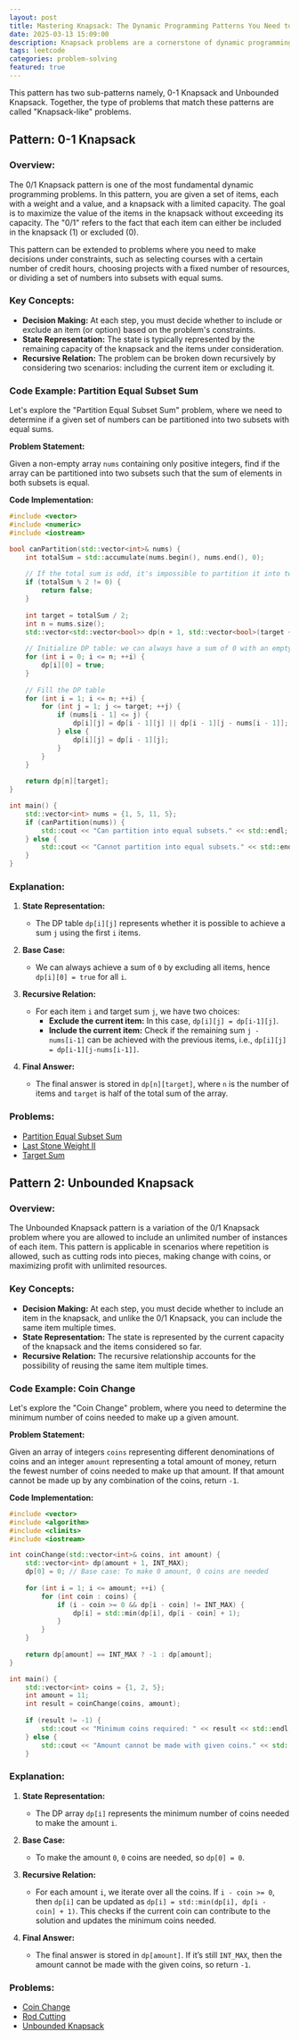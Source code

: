 ```yaml
---
layout: post
title: Mastering Knapsack: The Dynamic Programming Patterns You Need to Know
date: 2025-03-13 15:09:00
description: Knapsack problems are a cornerstone of dynamic programming, appearing in countless algorithmic challenges. In this guide, we break down the 0-1 Knapsack and Unbounded Knapsack patterns
tags: leetcode
categories: problem-solving
featured: true
---
```



This pattern has two sub-patterns namely, 0-1 Knapsack and Unbounded Knapsack.
Together, the type of problems that match these patterns are called "Knapsack-like" problems.

## Pattern: 0-1 Knapsack
### Overview:
The 0/1 Knapsack pattern is one of the most fundamental dynamic programming problems. In this pattern, you are given a set of items, each with a weight and a value, and a knapsack with a limited capacity. The goal is to maximize the value of the items in the knapsack without exceeding its capacity. The "0/1" refers to the fact that each item can either be included in the knapsack (1) or excluded (0).

This pattern can be extended to problems where you need to make decisions under constraints, such as selecting courses with a certain number of credit hours, choosing projects with a fixed number of resources, or dividing a set of numbers into subsets with equal sums.

### Key Concepts:

- **Decision Making:** At each step, you must decide whether to include or exclude an item (or option) based on the problem's constraints.
- **State Representation:** The state is typically represented by the remaining capacity of the knapsack and the items under consideration.
- **Recursive Relation:** The problem can be broken down recursively by considering two scenarios: including the current item or excluding it.

### Code Example: Partition Equal Subset Sum

Let's explore the "Partition Equal Subset Sum" problem, where we need to determine if a given set of numbers can be partitioned into two subsets with equal sums.

**Problem Statement:**

Given a non-empty array `nums` containing only positive integers, find if the array can be partitioned into two subsets such that the sum of elements in both subsets is equal.

**Code Implementation:**

```cpp
#include <vector>
#include <numeric>
#include <iostream>

bool canPartition(std::vector<int>& nums) {
    int totalSum = std::accumulate(nums.begin(), nums.end(), 0);
    
    // If the total sum is odd, it's impossible to partition it into two equal subsets
    if (totalSum % 2 != 0) {
        return false;
    }
    
    int target = totalSum / 2;
    int n = nums.size();
    std::vector<std::vector<bool>> dp(n + 1, std::vector<bool>(target + 1, false));
    
    // Initialize DP table: we can always have a sum of 0 with an empty subset
    for (int i = 0; i <= n; ++i) {
        dp[i][0] = true;
    }
    
    // Fill the DP table
    for (int i = 1; i <= n; ++i) {
        for (int j = 1; j <= target; ++j) {
            if (nums[i - 1] <= j) {
                dp[i][j] = dp[i - 1][j] || dp[i - 1][j - nums[i - 1]];
            } else {
                dp[i][j] = dp[i - 1][j];
            }
        }
    }
    
    return dp[n][target];
}

int main() {
    std::vector<int> nums = {1, 5, 11, 5};
    if (canPartition(nums)) {
        std::cout << "Can partition into equal subsets." << std::endl;
    } else {
        std::cout << "Cannot partition into equal subsets." << std::endl;
    }
}
```

### Explanation:

1. **State Representation:**
   - The DP table `dp[i][j]` represents whether it is possible to achieve a sum `j` using the first `i` items.

2. **Base Case:**
   - We can always achieve a sum of `0` by excluding all items, hence `dp[i][0] = true` for all `i`.

3. **Recursive Relation:**
   - For each item `i` and target sum `j`, we have two choices:
     - **Exclude the current item:** In this case, `dp[i][j] = dp[i-1][j]`.
     - **Include the current item:** Check if the remaining sum `j - nums[i-1]` can be achieved with the previous items, i.e., `dp[i][j] = dp[i-1][j-nums[i-1]]`.

4. **Final Answer:**
   - The final answer is stored in `dp[n][target]`, where `n` is the number of items and `target` is half of the total sum of the array.

### Problems:

- [Partition Equal Subset Sum](https://leetcode.com/problems/partition-equal-subset-sum/)
- [Last Stone Weight II](https://leetcode.com/problems/last-stone-weight-ii/)
- [Target Sum](https://leetcode.com/problems/target-sum/)

## Pattern 2: Unbounded Knapsack

### Overview:

The Unbounded Knapsack pattern is a variation of the 0/1 Knapsack problem where you are allowed to include an unlimited number of instances of each item. This pattern is applicable in scenarios where repetition is allowed, such as cutting rods into pieces, making change with coins, or maximizing profit with unlimited resources.

### Key Concepts:

- **Decision Making:** At each step, you must decide whether to include an item in the knapsack, and unlike the 0/1 Knapsack, you can include the same item multiple times.
- **State Representation:** The state is represented by the current capacity of the knapsack and the items considered so far.
- **Recursive Relation:** The recursive relationship accounts for the possibility of reusing the same item multiple times.

### Code Example: Coin Change

Let's explore the "Coin Change" problem, where you need to determine the minimum number of coins needed to make up a given amount.

**Problem Statement:**

Given an array of integers `coins` representing different denominations of coins and an integer `amount` representing a total amount of money, return the fewest number of coins needed to make up that amount. If that amount cannot be made up by any combination of the coins, return `-1`.

**Code Implementation:**

```cpp
#include <vector>
#include <algorithm>
#include <climits>
#include <iostream>

int coinChange(std::vector<int>& coins, int amount) {
    std::vector<int> dp(amount + 1, INT_MAX);
    dp[0] = 0; // Base case: To make 0 amount, 0 coins are needed
    
    for (int i = 1; i <= amount; ++i) {
        for (int coin : coins) {
            if (i - coin >= 0 && dp[i - coin] != INT_MAX) {
                dp[i] = std::min(dp[i], dp[i - coin] + 1);
            }
        }
    }
    
    return dp[amount] == INT_MAX ? -1 : dp[amount];
}

int main() {
    std::vector<int> coins = {1, 2, 5};
    int amount = 11;
    int result = coinChange(coins, amount);
    
    if (result != -1) {
        std::cout << "Minimum coins required: " << result << std::endl;
    } else {
        std::cout << "Amount cannot be made with given coins." << std::endl;
    }
```

### Explanation:

1. **State Representation:**
   - The DP array `dp[i]` represents the minimum number of coins needed to make the amount `i`.

2. **Base Case:**
   - To make the amount `0`, `0` coins are needed, so `dp[0] = 0`.

3. **Recursive Relation:**
   - For each amount `i`, we iterate over all the coins. If `i - coin >= 0`, then `dp[i]` can be updated as `dp[i] = std::min(dp[i], dp[i - coin] + 1)`. This checks if the current coin can contribute to the solution and updates the minimum coins needed.

4. **Final Answer:**
   - The final answer is stored in `dp[amount]`. If it’s still `INT_MAX`, then the amount cannot be made with the given coins, so return `-1`.

### Problems:

- [Coin Change](https://leetcode.com/problems/coin-change/)
- [Rod Cutting](https://www.geeksforgeeks.org/cutting-a-rod-dp-13/)
- [Unbounded Knapsack](https://www.geeksforgeeks.org/unbounded-knapsack-repetition-items-allowed/)